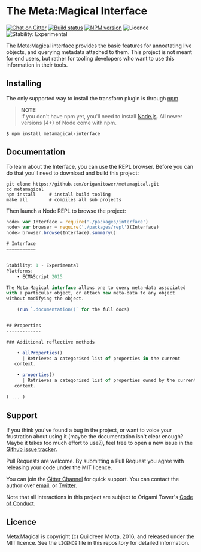 # The Meta:Magical Interface 

[![Chat on Gitter](https://img.shields.io/gitter/room/origamitower/discussion.svg?style=flat-square)](https://gitter.im/origamitower/discussion) 
[![Build status](https://img.shields.io/travis/origamitower/metamagical/master.svg?style=flat-square)](https://travis-ci.org/origamitower/metamagical) 
[![NPM version](https://img.shields.io/npm/v/metamagical-interface.svg?style=flat-square)](https://npmjs.org/package/metamagical-interface) 
![Licence](https://img.shields.io/npm/l/metamagical-interface.svg?style=flat-square&label=licence) 
![Stability: Experimental](https://img.shields.io/badge/stability-experimental-orange.svg?style=flat-square)


The Meta:Magical interface provides the basic features for annoatating live
objects, and querying metadata attached to them. This project is not meant
for end users, but rather for tooling developers who want to use this information
in their tools.


## Installing

The only supported way to install the transform plugin is through [npm][].

> **NOTE**  
> If you don't have npm yet, you'll need to install [Node.js][]. All newer
> versions (4+) of Node come with npm.

```shell
$ npm install metamagical-interface
```

[npm]: https://www.npmjs.com/
[Node.js]: nodejs.org


## Documentation

To learn about the Interface, you can use the REPL browser. Before you can do
that you'll need to download and build this project:

```shell
git clone https://github.com/origamitower/metamagical.git
cd metamagical
npm install     # install build tooling
make all        # compiles all sub projects
```

Then launch a Node REPL to browse the project:

```js
node> var Interface = require('./packages/interface')
node> var browser = require('./packages/repl')(Interface)
node> browser.browse(Interface).summary()

# Interface
===========


Stability: 1 - Experimental
Platforms:
    • ECMAScript 2015

The Meta:Magical interface allows one to query meta-data associated
with a particular object, or attach new meta-data to any object
without modifying the object.

    (run `.documentation()` for the full docs)


## Properties
-------------

### Additional reflective methods

    • allProperties()
      | Retrieves a categorised list of properties in the current
   context.

    • properties()
      | Retrieves a categorised list of properties owned by the current
   context.

( ... )
```


## Support

If you think you've found a bug in the project, or want to voice your
frustration about using it (maybe the documentation isn't clear enough? Maybe
it takes too much effort to use?), feel free to open a new issue in the
[Github issue tracker](https://github.com/origamitower/metamagical/issues).

Pull Requests are welcome. By submitting a Pull Request you agree with releasing
your code under the MIT licence.

You can join the [Gitter Channel](https://gitter.im/origamitower/discussion) for quick support.
You can contact the author over [email](mailto:queen@robotlolita.me), or
[Twitter](https://twitter.com/robotlolita).

Note that all interactions in this project are subject to Origami Tower's
[Code of Conduct](https://github.com/origamitower/metamagical/blob/master/CODE_OF_CONDUCT.md).


## Licence

Meta:Magical is copyright (c) Quildreen Motta, 2016, and released under the MIT
licence. See the `LICENCE` file in this repository for detailed information.

